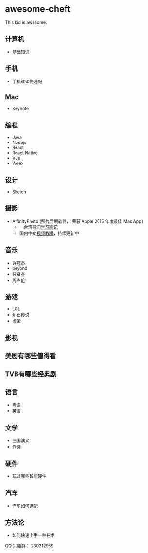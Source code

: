 # awesome-cheft
This kid is awesome.

## 计算机
  * 基础知识

## 手机
  * 手机该如何选配

## Mac
  * Keynote

## 编程
  * Java
  * Nodejs
  * React
  * React  Native
  * Vue
  * Weex

## 设计
  * Sketch

## 摄影
  * AffinityPhoto (照片后期软件， 荣获 Apple 2015 年度最佳 Mac App）
    * 一台湾哥们[学习笔记](http://pala.tw/begin-to-learn-affinity-photo/)
    * 国内中文[视频教程](http://tieba.baidu.com/p/4618299526)，持续更新中

## 音乐
  * 许冠杰
  * beyond
  * 任贤齐
  * 周杰伦

## 游戏
  * LOL
  * 炉石传说
  * 虚荣

## 影视
  ## 美剧有哪些值得看
  ## TVB有哪些经典剧

## 语言
  * 粤语
  * 英语

## 文学
  * 三国演义
  * 作诗

## 硬件
  * 玩过哪些智能硬件

## 汽车
  * 汽车如何选配

## 方法论
  * 如何快速上手一种技术

QQ 兴趣群： 230312939
